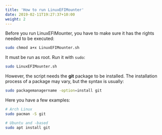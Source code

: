 ```yaml
---
title: 'How to run LinuxEFIMounter'
date: 2019-02-11T19:27:37+10:00
weight: 2
---
```


Before you run LinuxEFIMounter, you have to make sure it has the rights needed to be executed:

```bash
sudo chmod a+x LinuxEFIMounter.sh
```

It must be run as root. Run it with `sudo`:

```bash
sudo LinuxEFIMounter.sh
```

However, the script needs the **git** package to be installed. The installation process of a package may vary, but the syntax is usually:

```bash
sudo packagemanagername -option=install git
```

Here you have a few examples:

```bash
# Arch Linux
sudo pacman -S git

# Ubuntu and -based
sudo apt install git
```
